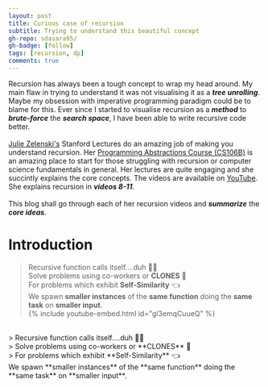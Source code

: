 ```yaml
---
layout: post
title: Curious case of recursion
subtitle: Trying to understand this beautiful concept
gh-repo: sdasara95/
gh-badge: [follow]
tags: [recursion, dp]
comments: true
---
```

Recursion has always been a tough concept to wrap my head around.  My main flaw in trying to understand it was not visualising it as a ***tree unrolling***. Maybe my obsession with imperative programming paradigm could be to blame for this.  Ever since I started to visualise recursion as a ***method*** to ***brute-force*** the ***search space***, I have been able to write recursive code better. <br />
<br />
[Julie Zelenski's](https://www-cs-faculty.stanford.edu/~zelenski/) Stanford Lectures do an amazing job of making you understand recursion. Her [Programming Abstractions Course (CS106B)](http://web.stanford.edu/class/cs106b/) is an amazing place to start for those struggling with recursion or computer science fundamentals in general. Her lectures are quite engaging and she succintly explains the core concepts. The videos are available on [YouTube](https://www.youtube.com/watch?v=kMzH3tfP6f8). She explains recursion in ***videos 8-11***. <br />
<br />
This blog shall go through each of her recursion videos and ***summarize*** the ***core ideas***.

# Introduction
> Recursive function calls itself....duh 🤷‍♂️ <br />
> Solve problems using co-workers or **CLONES** 🔑 <br />
> For problems which exhibit **Self-Similarity** 👈 <br />
We spawn **smaller instances** of the **same function** doing the **same task** on **smaller input**. <br />
{% include youtube-embed.html id="gl3emqCuueQ" %} 
<br />
> Recursive function calls itself....duh 🤷‍♂️ <br />
> Solve problems using co-workers or **CLONES** 🔑 <br />
> For problems which exhibit **Self-Similarity** 👈 <br />
We spawn **smaller instances** of the **same function** doing the **same task** on **smaller input**. <br />

